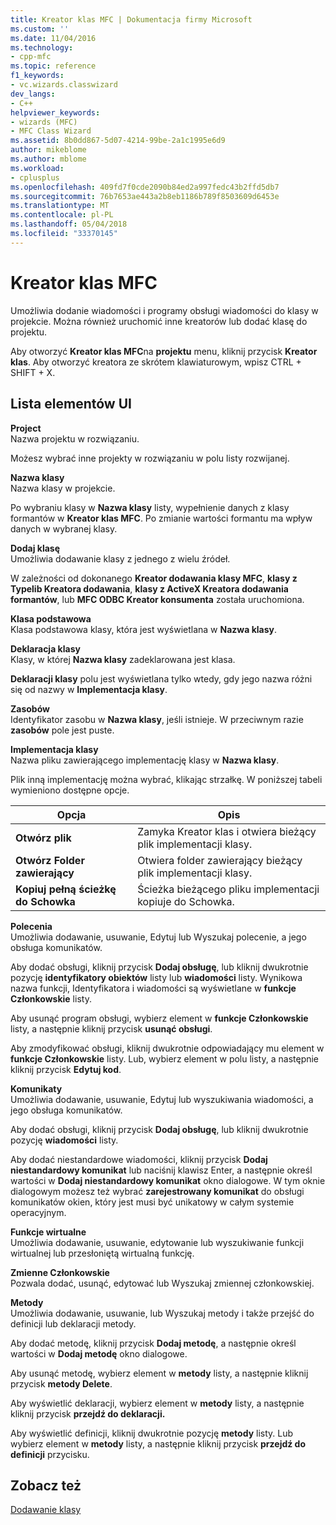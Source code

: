 ```yaml
---
title: Kreator klas MFC | Dokumentacja firmy Microsoft
ms.custom: ''
ms.date: 11/04/2016
ms.technology:
- cpp-mfc
ms.topic: reference
f1_keywords:
- vc.wizards.classwizard
dev_langs:
- C++
helpviewer_keywords:
- wizards (MFC)
- MFC Class Wizard
ms.assetid: 8b0dd867-5d07-4214-99be-2a1c1995e6d9
author: mikeblome
ms.author: mblome
ms.workload:
- cplusplus
ms.openlocfilehash: 409fd7f0cde2090b84ed2a997fedc43b2ffd5db7
ms.sourcegitcommit: 76b7653ae443a2b8eb1186b789f8503609d6453e
ms.translationtype: MT
ms.contentlocale: pl-PL
ms.lasthandoff: 05/04/2018
ms.locfileid: "33370145"
---
```

# <a name="mfc-class-wizard"></a>Kreator klas MFC
Umożliwia dodanie wiadomości i programy obsługi wiadomości do klasy w projekcie. Można również uruchomić inne kreatorów lub dodać klasę do projektu.  
  
 Aby otworzyć **Kreator klas MFC**na **projektu** menu, kliknij przycisk **Kreator klas**. Aby otworzyć kreatora ze skrótem klawiaturowym, wpisz CTRL + SHIFT + X.  
  
## <a name="uielement-list"></a>Lista elementów UI  
 **Project**  
 Nazwa projektu w rozwiązaniu.  
  
 Możesz wybrać inne projekty w rozwiązaniu w polu listy rozwijanej.  
  
 **Nazwa klasy**  
 Nazwa klasy w projekcie.  
  
 Po wybraniu klasy w **Nazwa klasy** listy, wypełnienie danych z klasy formantów w **Kreator klas MFC**. Po zmianie wartości formantu ma wpływ danych w wybranej klasy.  
  
 **Dodaj klasę**  
 Umożliwia dodawanie klasy z jednego z wielu źródeł.  
  
 W zależności od dokonanego **Kreator dodawania klasy MFC**, **klasy z Typelib Kreatora dodawania**, **klasy z ActiveX Kreatora dodawania formantów**, lub **MFC ODBC Kreator konsumenta** została uruchomiona.  
  
 **Klasa podstawowa**  
 Klasa podstawowa klasy, która jest wyświetlana w **Nazwa klasy**.  
  
 **Deklaracja klasy**  
 Klasy, w której **Nazwa klasy** zadeklarowana jest klasa.  
  
 **Deklaracji klasy** polu jest wyświetlana tylko wtedy, gdy jego nazwa różni się od nazwy w **Implementacja klasy**.  
  
 **Zasobów**  
 Identyfikator zasobu w **Nazwa klasy**, jeśli istnieje. W przeciwnym razie **zasobów** pole jest puste.  
  
 **Implementacja klasy**  
 Nazwa pliku zawierającego implementację klasy w **Nazwa klasy**.  
  
 Plik inną implementację można wybrać, klikając strzałkę. W poniższej tabeli wymieniono dostępne opcje.  
  
|Opcja|Opis|  
|------------|-----------------|  
|**Otwórz plik**|Zamyka Kreator klas i otwiera bieżący plik implementacji klasy.|  
|**Otwórz Folder zawierający**|Otwiera folder zawierający bieżący plik implementacji klasy.|  
|**Kopiuj pełną ścieżkę do Schowka**|Ścieżka bieżącego pliku implementacji kopiuje do Schowka.|  
  
 **Polecenia**  
 Umożliwia dodawanie, usuwanie, Edytuj lub Wyszukaj polecenie, a jego obsługa komunikatów.  
  
 Aby dodać obsługi, kliknij przycisk **Dodaj obsługę**, lub kliknij dwukrotnie pozycję **identyfikatory obiektów** listy lub **wiadomości** listy. Wynikowa nazwa funkcji, Identyfikatora i wiadomości są wyświetlane w **funkcje Członkowskie** listy.  
  
 Aby usunąć program obsługi, wybierz element w **funkcje Członkowskie** listy, a następnie kliknij przycisk **usunąć obsługi**.  
  
 Aby zmodyfikować obsługi, kliknij dwukrotnie odpowiadający mu element w **funkcje Członkowskie** listy. Lub, wybierz element w polu listy, a następnie kliknij przycisk **Edytuj kod**.  
  
 **Komunikaty**  
 Umożliwia dodawanie, usuwanie, Edytuj lub wyszukiwania wiadomości, a jego obsługa komunikatów.  
  
 Aby dodać obsługi, kliknij przycisk **Dodaj obsługę**, lub kliknij dwukrotnie pozycję **wiadomości** listy.  
  
 Aby dodać niestandardowe wiadomości, kliknij przycisk **Dodaj niestandardowy komunikat** lub naciśnij klawisz Enter, a następnie określ wartości w **Dodaj niestandardowy komunikat** okno dialogowe. W tym oknie dialogowym możesz też wybrać **zarejestrowany komunikat** do obsługi komunikatów okien, który jest musi być unikatowy w całym systemie operacyjnym.  
  
 **Funkcje wirtualne**  
 Umożliwia dodawanie, usuwanie, edytowanie lub wyszukiwanie funkcji wirtualnej lub przesłoniętą wirtualną funkcję.  
  
 **Zmienne Członkowskie**  
 Pozwala dodać, usunąć, edytować lub Wyszukaj zmiennej członkowskiej.  
  
 **Metody**  
 Umożliwia dodawanie, usuwanie, lub Wyszukaj metody i także przejść do definicji lub deklaracji metody.  
  
 Aby dodać metodę, kliknij przycisk **Dodaj metodę**, a następnie określ wartości w **Dodaj metodę** okno dialogowe.  
  
 Aby usunąć metodę, wybierz element w **metody** listy, a następnie kliknij przycisk **metody Delete**.  
  
 Aby wyświetlić deklaracji, wybierz element w **metody** listy, a następnie kliknij przycisk **przejdź do deklaracji.**  
  
 Aby wyświetlić definicji, kliknij dwukrotnie pozycję **metody** listy. Lub wybierz element w **metody** listy, a następnie kliknij przycisk **przejdź do definicji** przycisku.  
  
## <a name="see-also"></a>Zobacz też  
 [Dodawanie klasy](../../ide/adding-a-class-visual-cpp.md)
